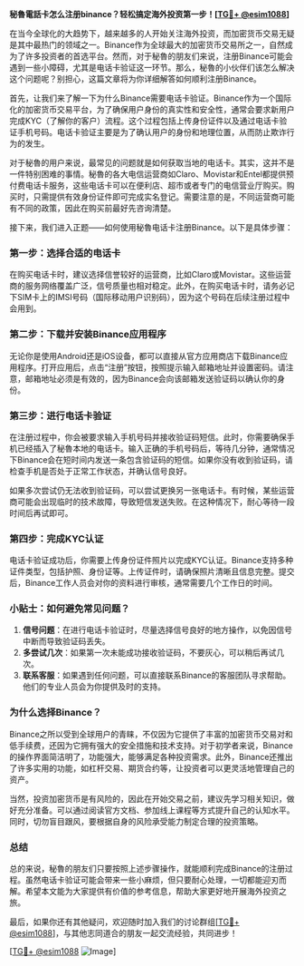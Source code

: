 **秘魯電話卡怎么注册binance？轻松搞定海外投资第一步！[[TG💪+ @esim1088](https://t.me/s/esim1088)]**

在当今全球化的大趋势下，越来越多的人开始关注海外投资，而加密货币交易无疑是其中最热门的领域之一。Binance作为全球最大的加密货币交易所之一，自然成为了许多投资者的首选平台。然而，对于秘魯的朋友们来说，注册Binance可能会遇到一些小障碍，尤其是电话卡验证这一环节。那么，秘魯的小伙伴们该怎么解决这个问题呢？别担心，这篇文章将为你详细解答如何顺利注册Binance。

首先，让我们来了解一下为什么Binance需要电话卡验证。Binance作为一个国际化的加密货币交易平台，为了确保用户身份的真实性和安全性，通常会要求新用户完成KYC（了解你的客户）流程。这个过程包括上传身份证件以及通过电话卡验证手机号码。电话卡验证主要是为了确认用户的身份和地理位置，从而防止欺诈行为的发生。

对于秘魯的用户来说，最常见的问题就是如何获取当地的电话卡。其实，这并不是一件特别困难的事情。秘魯的各大电信运营商如Claro、Movistar和Entel都提供预付费电话卡服务，这些电话卡可以在便利店、超市或者专门的电信营业厅购买。购买时，只需提供有效身份证件即可完成实名登记。需要注意的是，不同运营商可能有不同的政策，因此在购买前最好先咨询清楚。

接下来，我们进入正题——如何使用秘魯电话卡注册Binance。以下是具体步骤：

### 第一步：选择合适的电话卡
在购买电话卡时，建议选择信誉较好的运营商，比如Claro或Movistar。这些运营商的服务网络覆盖广泛，信号质量也相对稳定。此外，在购买电话卡时，请务必记下SIM卡上的IMSI号码（国际移动用户识别码），因为这个号码在后续注册过程中会用到。

### 第二步：下载并安装Binance应用程序
无论你是使用Android还是iOS设备，都可以直接从官方应用商店下载Binance应用程序。打开应用后，点击“注册”按钮，按照提示输入邮箱地址并设置密码。请注意，邮箱地址必须是有效的，因为Binance会向该邮箱发送验证码以确认你的身份。

### 第三步：进行电话卡验证
在注册过程中，你会被要求输入手机号码并接收验证码短信。此时，你需要确保手机已经插入了秘魯本地的电话卡。输入正确的手机号码后，等待几分钟，通常情况下Binance会在短时间内发送一条包含验证码的短信。如果你没有收到验证码，请检查手机是否处于正常工作状态，并确认信号良好。

如果多次尝试仍无法收到验证码，可以尝试更换另一张电话卡。有时候，某些运营商可能会出现临时的技术故障，导致短信发送失败。在这种情况下，耐心等待一段时间后再试即可。

### 第四步：完成KYC认证
电话卡验证成功后，你需要上传身份证件照片以完成KYC认证。Binance支持多种证件类型，包括护照、身份证等。上传证件时，请确保照片清晰且信息完整。提交后，Binance工作人员会对你的资料进行审核，通常需要几个工作日的时间。

### 小贴士：如何避免常见问题？
1. **信号问题**：在进行电话卡验证时，尽量选择信号良好的地方操作，以免因信号中断而导致验证码丢失。
2. **多尝试几次**：如果第一次未能成功接收验证码，不要灰心，可以稍后再试几次。
3. **联系客服**：如果遇到任何问题，可以直接联系Binance的客服团队寻求帮助。他们的专业人员会为你提供及时的支持。

### 为什么选择Binance？
Binance之所以受到全球用户的青睐，不仅因为它提供了丰富的加密货币交易对和低手续费，还因为它拥有强大的安全措施和技术支持。对于初学者来说，Binance的操作界面简洁明了，功能强大，能够满足各种投资需求。此外，Binance还推出了许多实用的功能，如杠杆交易、期货合约等，让投资者可以更灵活地管理自己的资产。

当然，投资加密货币是有风险的，因此在开始交易之前，建议先学习相关知识，做好充分准备。可以通过阅读官方文档、参加线上课程等方式提升自己的认知水平。同时，切勿盲目跟风，要根据自身的风险承受能力制定合理的投资策略。

### 总结
总的来说，秘魯的朋友们只要按照上述步骤操作，就能顺利完成Binance的注册过程。虽然电话卡验证可能会带来一些小麻烦，但只要耐心处理，一切都能迎刃而解。希望本文能为大家提供有价值的参考信息，帮助大家更好地开展海外投资之旅。

最后，如果你还有其他疑问，欢迎随时加入我们的讨论群组[[TG💪+ @esim1088](https://t.me/s/esim1088)]，与其他志同道合的朋友一起交流经验，共同进步！

[[TG💪+ @esim1088](https://t.me/s/esim1088) ![Image](https://i.postimg.cc/4NQfJmqS/Snipaste-2025-05-13-00-14-12.png)]